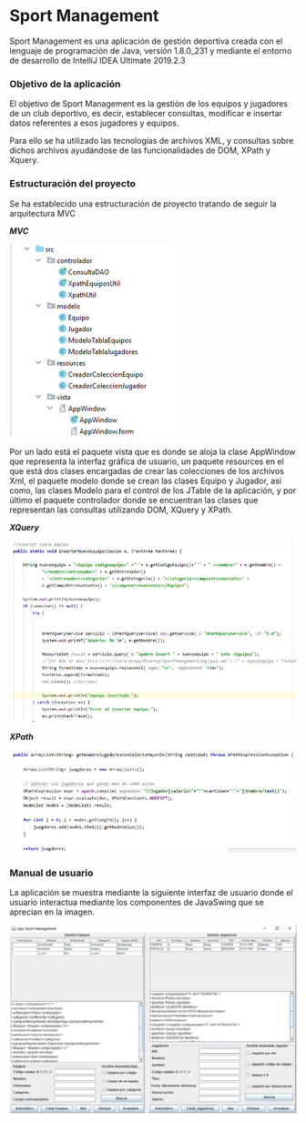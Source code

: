 # Sport Management

Sport Management es una aplicación de gestión deportiva creada con el lenguaje de programación de Java, versión 1.8.0_231 y
mediante el entorno de desarrollo de IntelliJ IDEA Ultimate 2019.2.3

### Objetivo de la aplicación

El objetivo de Sport Management es la gestión de los equipos y jugadores de un club deportivo, es decir, establecer consultas,
modificar e insertar datos referentes a esos jugadores y equipos.

Para ello se ha utilizado las tecnologías de archivos XML, y consultas sobre dichos archivos ayudándose de las funcionalidades
de DOM, XPath y Xquery.

### Estructuración del proyecto

Se ha establecido una estructuración de proyecto tratando de seguir la arquitectura MVC 

***MVC***

![](imagenes/estructura.PNG)

Por un lado está el paquete vista que es donde se aloja la clase AppWindow que representa la interfaz gráfica de usuario, 
un paquete resources en el que está dos clases encargadas de crear las colecciones de los archivos Xml, el paquete modelo 
donde se crean las clases Equipo y Jugador, asi como, las clases Modelo para el control de los JTable de la aplicación, y 
por último el paquete controlador donde se encuentran las clases que representan las consultas utilizando DOM, XQuery y 
XPath.

***XQuery***

![](imagenes/xquery.PNG)


***XPath***

![](imagenes/xpath.PNG)


### Manual de usuario

La aplicación se muestra mediante la siguiente interfaz de usuario donde el usuario interactua mediante los componentes
de JavaSwing que se aprecian en la imagen.

![](imagenes/interfaz.PNG)


